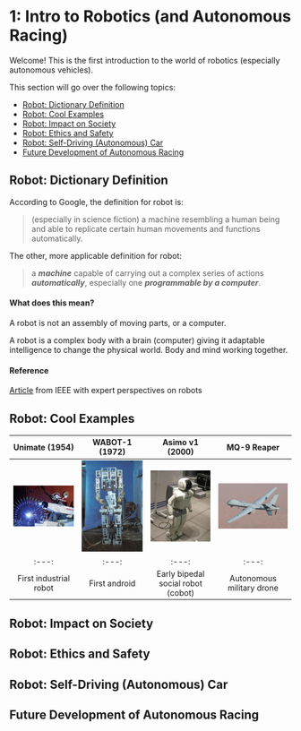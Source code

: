 
[//]: # (This may be the most platform independent comment)

# 1: Intro to Robotics (and Autonomous Racing)
Welcome! This is the first introduction to the world of robotics (especially autonomous vehicles).

This section will go over the following topics:
- [Robot: Dictionary Definition](https://github.com/daia99/TCD-FS-AI-Autonomous-Racing/blob/master/Learning/Self-Deep-Learning/1-Intro-to-Robotics-Racing.md#robot-dictionary-definition)
- [Robot: Cool Examples](https://github.com/daia99/TCD-FS-AI-Autonomous-Racing/blob/master/Learning/Self-Deep-Learning/1-Intro-to-Robotics-Racing.md#robot-cool-examples)
- [Robot: Impact on Society](https://github.com/daia99/TCD-FS-AI-Autonomous-Racing/blob/master/Learning/Self-Deep-Learning/1-Intro-to-Robotics-Racing.md#robot-impact-on-society)
- [Robot: Ethics and Safety](https://github.com/daia99/TCD-FS-AI-Autonomous-Racing/blob/master/Learning/Self-Deep-Learning/1-Intro-to-Robotics-Racing.md#robot-ethics-and-safety)
- [Robot: Self-Driving (Autonomous) Car](https://github.com/daia99/TCD-FS-AI-Autonomous-Racing/blob/master/Learning/Self-Deep-Learning/1-Intro-to-Robotics-Racing.md#robot-self-driving-autonomous-car)
- [Future Development of Autonomous Racing](https://github.com/daia99/TCD-FS-AI-Autonomous-Racing/blob/master/Learning/Self-Deep-Learning/1-Intro-to-Robotics-Racing.md#future-development-of-autonomous-racing)

## Robot: Dictionary Definition
According to Google, the definition for robot is:
> (especially in science fiction) a machine resembling a human being and able to replicate certain human movements and functions automatically.

The other, more applicable definition for robot:
> a ***machine*** capable of carrying out a complex series of actions ***automatically***, especially one ***programmable by a computer***.

#### What does this mean?
A robot is not an assembly of moving parts, or a computer.

A robot is a complex body with a brain (computer) giving it adaptable intelligence to change the physical world. Body and mind working together.

#### Reference
[Article](https://robots.ieee.org/learn/what-is-a-robot/) from IEEE with expert perspectives on robots

## Robot: Cool Examples
| Unimate (1954) | WABOT-1 (1972) | Asimo v1 (2000) | MQ-9 Reaper |
| :---: | :---: | :---: | :---: |
| <img src="Images/1-robot1.jpg" width="200" /> | <img src="Images/1-robot2.jpg" width="200" /> | <img src="Images/1-robot3.jpg" width="200" /> | <img src="Images/1-robot4.jpg" width="200" /> |
| :---: | :---: | :---: | :---: |
| First industrial robot | First android | Early bipedal social robot (cobot) | Autonomous military drone |

## Robot: Impact on Society
## Robot: Ethics and Safety
## Robot: Self-Driving (Autonomous) Car
## Future Development of Autonomous Racing
